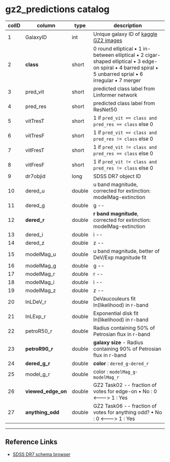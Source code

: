 # gz2_predictions catalog

| colID |  column  |  type  | description |
|---| -------- | ------ | ----------- |
| 1 | GalaxyID |   int  | Unique galaxy ID of [kaggle GZ2 images](https://www.kaggle.com/jaimetrickz/galaxy-zoo-2-images)| 
| 2 | **class**|  short | 0 round elliptical • 1 in-between elliptical • 2 cigar-shaped elliptical • 3 edge-on spiral • 4 barred spiral • 5 unbarred sprial • 6 irregular • 7 merger |
| 3 | pred_vit |  short | predicted class label from Linformer network |
| 4 | pred_res |  short | predicted class label from ResNet50 |
| 5 | vitTresT |  short | 1 if ``pred_vit == class and pred_res == class`` else 0 |
| 6 | vitTresF |  short | 1 if ``pred_vit == class and pred_res != class`` else 0 |
| 7 | vitFresT |  short | 1 if ``pred_vit != class and pred_res == class`` else 0 |
| 8 | vitFresF |  short | 1 if ``pred_vit != class and pred_res != class`` else 0 |
| 9 | dr7objid |  long  | SDSS DR7 object ID |
| 10| dered_u  | double | u band magnitude, corrected for extinction: modelMag-extinction |
| 11| dered_g  | double | g    --  |
| 12| **dered_r** | double | **r band magnitude**, corrected for extinction: modelMag-extinction |
| 13| dered_i  | double | i   -- |
| 14| dered_z  | double | z   -- |
| 15| modelMag_u | double | u band magnitude, better of DeV/Exp magnitude fit |
| 16| modelMag_g | double | g -- |
| 17| modelMag_r | double | r -- |
| 18| modelMag_i | double | i -- |
| 19| modelMag_z | double | z -- |
| 20| lnLDeV_r   | double | DeVaucouleurs fit ln(likelihood) in r-band |
| 21| lnLExp_r   | double | Exponential disk fit ln(likelihood) in r-band |
| 22| petroR50_r | double | Radius containing 50% of Petrosian flux in r-band |
| 23| **petroR90_r** | double | **galaxy size** - Radius containing 90% of Petrosian flux in r-band |
| 24| **dered_g_r** | double | **color** : ``dered_g-dered_r`` |
| 25| model_g_r | double | color : ``modelMag_g-modelMag_r`` | 
| 26| **viewed_edge_on** | double |  GZ2 Task02 -- fraction of votes for edge-on • No : 0 <---> 1 : Yes |
| 27| **anything_odd**   | double |  GZ2 Task06 -- fraction of votes for anything odd? • No : 0 <---> 1 : Yes |

------

## Reference Links

- [SDSS DR7 schema browser](http://cas.sdss.org/dr7/en/help/browser/browser.asp?n=ProperMotions&t=U)